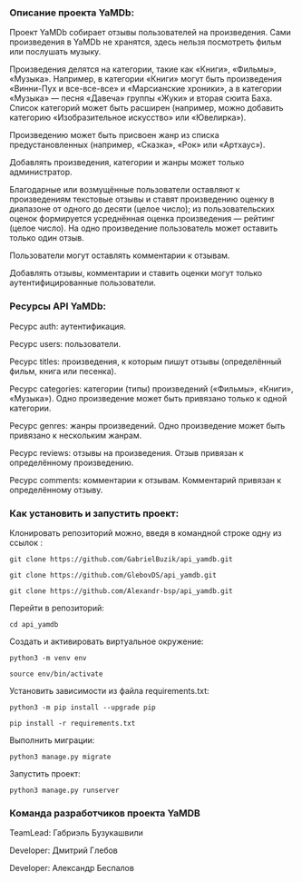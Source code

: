 ### Описание проекта YaMDb:

Проект YaMDb собирает отзывы пользователей на произведения. Сами произведения в YaMDb не хранятся, здесь нельзя посмотреть фильм или послушать музыку.

Произведения делятся на категории, такие как «Книги», «Фильмы», «Музыка». Например, в категории «Книги» могут быть произведения «Винни-Пух и все-все-все» и «Марсианские хроники», а в категории «Музыка» — песня «Давеча» группы «Жуки» и вторая сюита Баха. Список категорий может быть расширен (например, можно добавить категорию «Изобразительное искусство» или «Ювелирка»).

Произведению может быть присвоен жанр из списка предустановленных (например, «Сказка», «Рок» или «Артхаус»).

Добавлять произведения, категории и жанры может только администратор.

Благодарные или возмущённые пользователи оставляют к произведениям текстовые отзывы и ставят произведению оценку в диапазоне от одного до десяти (целое число); из пользовательских оценок формируется усреднённая оценка произведения — рейтинг (целое число). На одно произведение пользователь может оставить только один отзыв.

Пользователи могут оставлять комментарии к отзывам.

Добавлять отзывы, комментарии и ставить оценки могут только аутентифицированные пользователи.

### Ресурсы API YaMDb:

Ресурс auth: аутентификация.

Ресурс users: пользователи.

Ресурс titles: произведения, к которым пишут отзывы (определённый фильм, книга или песенка).

Ресурс categories: категории (типы) произведений («Фильмы», «Книги», «Музыка»). Одно произведение может быть привязано только к одной категории.

Ресурс genres: жанры произведений. Одно произведение может быть привязано к нескольким жанрам.

Ресурс reviews: отзывы на произведения. Отзыв привязан к определённому произведению.

Ресурс comments: комментарии к отзывам. Комментарий привязан к определённому отзыву.


### Как установить и запустить проект:

Клонировать репозиторий можно, введя в командной строке одну из ссылок :

```
git clone https://github.com/GabrielBuzik/api_yamdb.git
```

```
git clone https://github.com/GlebovDS/api_yamdb.git
```

```
git clone https://github.com/Alexandr-bsp/api_yamdb.git
```

Перейти в репозиторий:

```
cd api_yamdb
```

Cоздать и активировать виртуальное окружение:

```
python3 -m venv env
```

```
source env/bin/activate
```

Установить зависимости из файла requirements.txt:

```
python3 -m pip install --upgrade pip
```

```
pip install -r requirements.txt
```

Выполнить миграции:

```
python3 manage.py migrate
```

Запустить проект:

```
python3 manage.py runserver
```

### Команда разработчиков проекта YaMDB

TeamLead: Габриэль Бузукашвили

Developer: Дмитрий Глебов

Developer: Александр Беспалов
